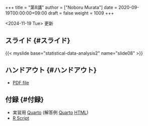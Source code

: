 +++
title = "第8講"
author = ["Noboru Murata"]
date = 2020-09-19T00:00:00+09:00
draft = false
weight = 1009
+++

<span class="timestamp-wrapper"><span class="timestamp">&lt;2024-11-19 Tue&gt; </span></span> 更新


## スライド {#スライド}

{{< myslide base="statistical-data-analysis2" name="slide08" >}}


## ハンドアウト {#ハンドアウト}

-   [PDF file](https://noboru-murata.github.io/statistical-data-analysis2/pdfs/slide08.pdf)


## 付録 {#付録}

-   実習用 [Quarto](https://raw.githubusercontent.com/noboru-murata/statistical-data-analysis2/refs/heads/master/docs/code/practice08.qmd) (解答例 [Quarto](https://raw.githubusercontent.com/noboru-murata/statistical-data-analysis2/refs/heads/master/docs/code/sample-code08.qmd) [HTML](https://noboru-murata.github.io/statistical-data-analysis2/code/sample-code08.html))
-   [R Script](https://noboru-murata.github.io/statistical-data-analysis2/code/slide08.R)
